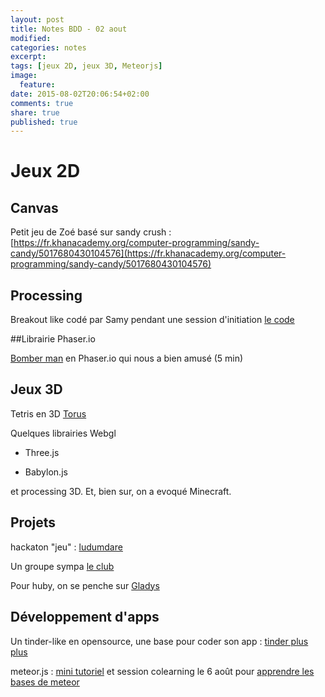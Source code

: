 ```yaml
---
layout: post
title: Notes BDD - 02 aout
modified:
categories: notes
excerpt:
tags: [jeux 2D, jeux 3D, Meteorjs]
image:
  feature:
date: 2015-08-02T20:06:54+02:00
comments: true
share: true
published: true
---
```

# Jeux 2D

## Canvas

Petit jeu de Zoé basé sur sandy crush : [https://fr.khanacademy.org/computer-programming/sandy-candy/5017680430104576](https://fr.khanacademy.org/computer-programming/sandy-candy/5017680430104576)

## Processing

Breakout like codé par Samy pendant une session d'initiation [le code](https://raw.githubusercontent.com/samy/Workshop-processing/master/script4_pong/script4_pong.pde)

##Librairie Phaser.io

[Bomber man](https://limitless-brook-9339.herokuapp.com/) en Phaser.io qui nous a bien amusé (5 min) 

## Jeux 3D

Tetris en 3D [Torus](http://www.benjoffe.com/code/games/torus)

Quelques librairies Webgl

* Three.js

* Babylon.js

et processing 3D. Et, bien sur, on a evoqué Minecraft.

## Projets

hackaton "jeu" : [ludumdare](http://ludumdare.com/compo/2015/07/20/ludum-dare-33-in-5-weeks-theme-suggestions-open/)

Un groupe sympa [ le club ](http://leclub.github.io/)

Pour huby, on se penche sur [Gladys](http://gladysproject.com/fr/)

## Développement d'apps

Un tinder-like en opensource, une base pour coder son app : [tinder plus plus](http://tinderplusplus.com/)

meteor.js : [mini tutoriel](http://lesbricodeurs.fr/articles/Meteor.js/) et session colearning le 6 août pour [apprendre les bases de meteor](http://www.eventbrite.com/e/faire-un-prototype-dapp-les-bases-tickets-17999929273)